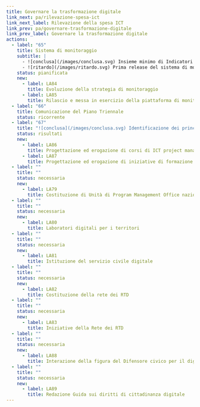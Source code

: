 ```yaml
---
title: Governare la trasformazione digitale
link_next: pa/rilevazione-spesa-ict
link_next_label: Rilevazione della spesa ICT
link_prev: pa/governare-trasformazione-digitale
link_prev_label: Governare la trasformazione digitale
actions:
  - label: "65"
    title: Sistema di monitoraggio
    subtitle: |
      - ![conclusa](/images/conclusa.svg) Insieme minimo di Indicatori per la misurazione dello stato di avanzamento del Piano 
      - ![ritardo](/images/ritardo.svg) Prima release del sistema di monitoraggio
    status: pianificata
    new:
      - label: LA84
        title: Evoluzione della strategia di monitoraggio
      - label: LA85
        title: Rilascio e messa in esercizio della piattaforma di monitoraggio
  - label: "66"
    title: Comunicazione del Piano Triennale
    status: ricorrente
  - label: "67"
    title: "![conclusa](/images/conclusa.svg) Identificazione dei principali profili e azioni di promozione per la creazione di competenze digitali nella PA"
    status: risultati
    new:
      - label: LA86
        title: Progettazione ed erogazione di corsi di ICT project management per RTD
      - label: LA87
        title: Progettazione ed erogazione di iniziative di formazione di base e specialistica per PA
  - label: ""
    title: ""
    status: necessaria
    new:
      - label: LA79
        title: Costituzione di Unità di Program Management Office nazionali e regionali
  - label: ""
    title: ""
    status: necessaria
    new:
      - label: LA80
        title: Laboratori digitali per i territori
  - label: ""
    title: ""
    status: necessaria
    new:
      - label: LA81
        title: Istituzione del servizio civile digitale
  - label: ""
    title: ""
    status: necessaria
    new:
      - label: LA82
        title: Costituzione della rete dei RTD
  - label: ""
    title: ""
    status: necessaria
    new:
      - label: LA83
        title: Iniziative della Rete dei RTD
  - label: ""
    title: ""
    status: necessaria
    new:
      - label: LA88
        title: Interazione della figura del Difensore civico per il digitale con la rete dei Responsabili per la transizione al digitale
  - label: ""
    title: ""
    status: necessaria
    new:
      - label: LA89
        title: Redazione Guida sui diritti di cittadinanza digitale
---
```

